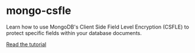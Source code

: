 # mongo-csfle
Learn how to use MongoDB's Client Side Field Level Encryption (CSFLE) to protect specific fields within your database documents.

[Read the 
tutorial](https://developer.ibm.com/tutorials/learn-how-to-use-mongodbs-client-side-field-level-encryption)

